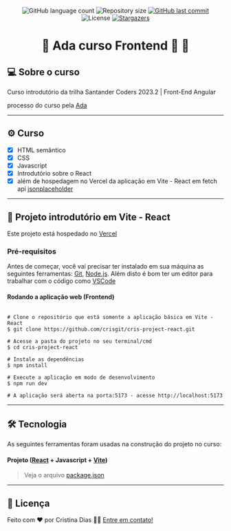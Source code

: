 
<p align="center">
  <img alt="GitHub language count" src="https://img.shields.io/github/languages/count/crisgit/ada-curso?color=%2304D361">

  <img alt="Repository size" src="https://img.shields.io/github/repo-size/crisgit/ada-curso">

  <a href="https://github.com/crisgit/ada-curso/commits/master">
    <img alt="GitHub last commit" src="https://img.shields.io/github/last-commit/crisgit/ada-curso">
  </a>
    
   <img alt="License" src="https://img.shields.io/badge/license-MIT-brightgreen">
   <a href="https://github.com/crisgit/ada-curso/stargazers">
    <img alt="Stargazers" src="https://img.shields.io/github/stars/crisgit/ada-curso?style=social">
  </a>  
 
</p>

<h1 align="center"> 
	🚧  Ada curso Frontend 🚀 🚧
</h1>

## 💻 Sobre o curso

Curso introdutório da trilha Santander Coders 2023.2 | Front-End Angular

processo do curso pela [Ada](https://ada.tech/sou-aluno/programas/santander-coders-2023-segunda-edicao)

---

## ⚙️ Curso

  - [x] HTML semântico
  - [x] CSS
  - [x] Javascript
  - [x] Introdutório sobre o React
  - [x] além de hospedagem no Vercel da aplicação em Vite - React em fetch api [jsonplaceholder](https://jsonplaceholder.typicode.com/todos)

---

## 🚀 Projeto introdutório em Vite - React

Este projeto está hospedado no [Vercel](https://cris-project-react.vercel.app)

### Pré-requisitos

Antes de começar, você vai precisar ter instalado em sua máquina as seguintes ferramentas:
[Git](https://git-scm.com), [Node.js](https://nodejs.org/en/). 
Além disto é bom ter um editor para trabalhar com o código como [VSCode](https://code.visualstudio.com/)

#### Rodando a aplicação web (Frontend)

```

# Clone o repositório que está somente a aplicação básica em Vite - React
$ git clone https://github.com/crisgit/cris-project-react.git

# Acesse a pasta do projeto no seu terminal/cmd
$ cd cris-project-react

# Instale as dependências
$ npm install

# Execute a aplicação em modo de desenvolvimento
$ npm run dev

# A aplicação será aberta na porta:5173 - acesse http://localhost:5173

```
---

## 🛠 Tecnologia

As seguintes ferramentas foram usadas na construção do projeto no curso:

#### **Projeto**  ([React](https://reactjs.org/)  +  Javascript + [Vite](https://vitejs.dev/))


> Veja o arquivo  [package.json](https://github.com/crisgit/cris-project-react/blob/feature/efeitos/package.json)

---

## 📝 Licença

Feito com ❤️ por Cristina Dias 👋🏽 [Entre em contato!](https://www.linkedin.com/in/cristina-d)



